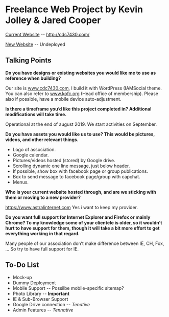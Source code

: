 # Freelance Web Project by Kevin Jolley & Jared Cooper

[Current Website](http://cdc7430.com/) -- http://cdc7430.com/

[New Website]() -- Undeployed

## Talking Points

**Do you have designs or existing websites you would like me to use as reference when building?**

Our site is www.cdc7430.com, I build it with WordPress (IAMSocial theme.
You can also refer to www.kofc.org (Head office of membership).
Please also if possible, have a mobile device auto-adjustment.

**Is there a timeframe you’d like this project completed in? Additional modifications will take time.**

Operational at the end of august 2019. We start activities on September.

**Do you have assets you would like us to use? This would be pictures, videos, and other relevant things.**

- Logo of association.
- Google calendar.
- Pictures/videos hosted (stored) by Google drive.
- Scrolling dynamic one line message, just below header.
- If possible, show box with facebook page or group publications.
- Box to send message to facebook page/group with capchat.
- Menus.

**Who is your current website hosted through, and are we sticking with them or moving to a new provider?**

https://www.astralinternet.com
Yes i want to keep my provider.

**Do you want full support for Internet Explorer and Firefox or mainly Chrome? To my knowledge some of your clientele is older, so it wouldn’t hurt to have support for them, though it will take a bit more effort to get everything working in that regard.**

Many people of our association don’t make difference between IE, CH, Fox, … So try to have full support for IE.

## To-Do List

- Mock-up
- Dummy Deployment
- Mobile Support -- Possilbe mobile-specific sitemap?
- Photo Library -- **Important**
- IE & Sub-Browser Support
- Google Drive connection -- _Tenative_
- Admin Features -- _Tennative_
